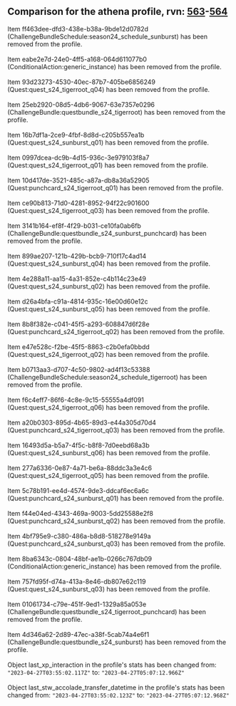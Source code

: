 ## Comparison for the athena profile, rvn: [563](https://github.com/PRO100KatYT/FortniteProfileRevisions/tree/main/profiles/athena/563%20athena.json)-[564](https://github.com/PRO100KatYT/FortniteProfileRevisions/tree/main/profiles/athena/564%20athena.json)

Item ff463dee-dfd3-438e-b38a-9bde12d0782d (ChallengeBundleSchedule:season24_schedule_sunburst) has been removed from the profile.
<br><br>
Item eabe2e7d-24e0-4ff5-a168-064d611077b0 (ConditionalAction:generic_instance) has been removed from the profile.
<br><br>
Item 93d23273-4530-40ec-87b7-405be6856249 (Quest:quest_s24_tigerroot_q04) has been removed from the profile.
<br><br>
Item 25eb2920-08d5-4db6-9067-63e7357e0296 (ChallengeBundle:questbundle_s24_tigerroot) has been removed from the profile.
<br><br>
Item 16b7df1a-2ce9-4fbf-8d8d-c205b557ea1b (Quest:quest_s24_sunburst_q01) has been removed from the profile.
<br><br>
Item 0997dcea-dc9b-4d15-936c-3e979103f8a7 (Quest:quest_s24_tigerroot_q01) has been removed from the profile.
<br><br>
Item 10d417de-3521-485c-a87a-db8a36a52905 (Quest:punchcard_s24_tigerroot_q01) has been removed from the profile.
<br><br>
Item ce90b813-71d0-4281-8952-94f22c901600 (Quest:quest_s24_tigerroot_q03) has been removed from the profile.
<br><br>
Item 3141b164-ef8f-4f29-b031-ce10fa0ab6fb (ChallengeBundle:questbundle_s24_sunburst_punchcard) has been removed from the profile.
<br><br>
Item 899ae207-121b-429b-bcb9-710f17c4ad14 (Quest:quest_s24_sunburst_q04) has been removed from the profile.
<br><br>
Item 4e288a11-aa15-4a31-852e-c4b114c23e49 (Quest:quest_s24_sunburst_q02) has been removed from the profile.
<br><br>
Item d26a4bfa-c91a-4814-935c-16e00d60e12c (Quest:quest_s24_sunburst_q05) has been removed from the profile.
<br><br>
Item 8b8f382e-c041-45f5-a293-608847d6f28e (Quest:punchcard_s24_tigerroot_q02) has been removed from the profile.
<br><br>
Item e47e528c-f2be-45f5-8863-c2b0efa0bbdd (Quest:quest_s24_tigerroot_q02) has been removed from the profile.
<br><br>
Item b0713aa3-d707-4c50-9802-ad4f13c53388 (ChallengeBundleSchedule:season24_schedule_tigerroot) has been removed from the profile.
<br><br>
Item f6c4eff7-86f6-4c8e-9c15-55555a4df091 (Quest:quest_s24_tigerroot_q06) has been removed from the profile.
<br><br>
Item a20b0303-895d-4b65-89d3-e44a305d70d4 (Quest:punchcard_s24_tigerroot_q03) has been removed from the profile.
<br><br>
Item 16493d5a-b5a7-4f5c-b8f8-7d0eebd68a3b (Quest:quest_s24_sunburst_q06) has been removed from the profile.
<br><br>
Item 277a6336-0e87-4a71-be6a-88ddc3a3e4c6 (Quest:quest_s24_tigerroot_q05) has been removed from the profile.
<br><br>
Item 5c78b191-ee4d-4574-9de3-ddcaf6ec6a6c (Quest:punchcard_s24_sunburst_q01) has been removed from the profile.
<br><br>
Item f44e04ed-4343-469a-9003-5dd25588e2f8 (Quest:punchcard_s24_sunburst_q02) has been removed from the profile.
<br><br>
Item 4bf795e9-c380-486a-b8d8-518278e9149a (Quest:punchcard_s24_sunburst_q03) has been removed from the profile.
<br><br>
Item 8ba6343c-0804-48bf-ae1b-0266c767db09 (ConditionalAction:generic_instance) has been removed from the profile.
<br><br>
Item 757fd95f-d74a-413a-8e46-db807e62c119 (Quest:quest_s24_sunburst_q03) has been removed from the profile.
<br><br>
Item 01061734-c79e-451f-9ed1-1329a85a053e (ChallengeBundle:questbundle_s24_tigerroot_punchcard) has been removed from the profile.
<br><br>
Item 4d346a62-2d89-47ec-a38f-5cab74a4e6f1 (ChallengeBundle:questbundle_s24_sunburst) has been removed from the profile.
<br><br>
Object last_xp_interaction in the profile's stats has been changed from: `"2023-04-27T03:55:02.117Z"` to: `"2023-04-27T05:07:12.966Z"`
<br><br>
Object last_stw_accolade_transfer_datetime in the profile's stats has been changed from: `"2023-04-27T03:55:02.123Z"` to: `"2023-04-27T05:07:12.968Z"`
<br><br>
